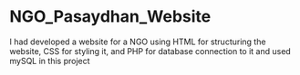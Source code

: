 # NGO_Pasaydhan_Website
I had developed a website for a NGO using HTML for structuring the website, CSS for styling it, and PHP for database connection to it and used mySQL in this project

